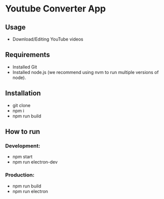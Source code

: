 # Youtube Converter App

## Usage
 * Download/Editing YouTube videos

## Requirements
 * Installed Git
 * Installed node.js (we recommend using nvm to run multiple versions of node).

## Installation
 * git clone
 * npm i
 * npm run build

## How to run
### Development:
 * npm start
 * npm run electron-dev
 
### Production:
 * npm run build
 * npm run electron